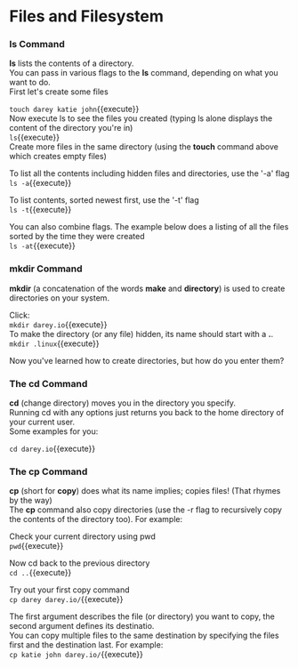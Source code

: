 # Files and Filesystem
### ls Command
**ls** lists the contents of a directory.  
You can pass in various flags to the **ls** command, depending on what you want to do.  
First let's create some files  

`touch darey katie john`{{execute}}  
Now execute ls to see the files you created (typing ls alone displays the content of the directory you're in)  
`ls`{{execute}}  
Create more files in the same directory (using the **touch** command above which creates empty files)

To list all the contents including hidden files and directories, use the '-a' flag  
`ls -a`{{execute}}
  
To list contents, sorted newest first, use the '-t' flag  
`ls -t`{{execute}}  
  
You can also combine flags. The example below does a listing of all the files sorted by the time they were created  
`ls -at`{{execute}}  

  
### mkdir Command
**mkdir** (a concatenation of the words **make** and **directory**) is used to create directories on your system.  
  
Click:  
`mkdir darey.io`{{execute}}  
To make the directory (or any file) hidden, its name should start with a **.**.  
`mkdir .linux`{{execute}}  
  
Now you've learned how to create directories, but how do you enter them?
### The cd Command
**cd** (change directory) moves you in the directory you specify.  
Running cd with any options just returns you back to the home directory of your current user.  
Some examples for you:  
  
`cd darey.io`{{execute}}

### The cp Command
**cp** (short for **copy**) does what its name implies; copies files! (That rhymes by the way)  
The **cp** command also copy directories (use the -r flag to recursively copy the contents of the directory too). For example:  
  
Check your current directory using pwd  
`pwd`{{execute}}  
  
Now cd back to the previous directory  
`cd ..`{{execute}}  
  
Try out your first copy command  
`cp darey darey.io/`{{execute}}  
  
The first argument describes the file (or directory) you want to copy, the second argument defines its destinatio.  
You can copy multiple files to the same destination by specifying the files first and the destination last. For example:  
`cp katie john darey.io/`{{execute}}
